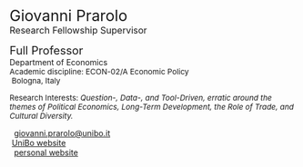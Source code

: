 <span style="font-size: 20pt; color: var(--global-theme-color);"> Giovanni Prarolo </span> <br> <span style="font-size: 12pt; color: var(--global-theme-color);"> Research Fellowship Supervisor </span>

<span style="font-size: 15pt;"> Full Professor </span> <br> Department of Economics <br> <span style="font-size: 10pt;"> Academic discipline: ECON-02/A Economic Policy </span> <br> <span style="font-size: 10pt;"> <i class="fa-solid fa-location-dot"></i> &nbsp;Bologna, Italy</span>

<p style="font-size: 10pt;"> Research Interests: <i> Question-, Data-, and Tool-Driven, erratic around the themes of Political Economics, Long-Term Development, the Role of Trade, and Cultural Diversity. </i></p>


<span style="vertical-align: middle; line-height: 1; color: var(--global-theme-color);"><i class="fa-solid fa-envelope"></i></span>&nbsp;&nbsp;<a href="mailto:giovanni.prarolo@unibo.it">giovanni.prarolo@unibo.it</a> <br>
<i class="fa-solid fa-landmark" style="color: var(--global-theme-color);"></i> &nbsp;[UniBo website](https://www.unibo.it/sitoweb/giovanni.prarolo/en) <br>
<span style="vertical-align: middle; line-height: 1; color: var(--global-theme-color);"><i class="fa-solid fa-globe"></i></span>&nbsp;&nbsp;<a href="https://sites.google.com/site/giovanniprarolo/">personal website</a>
